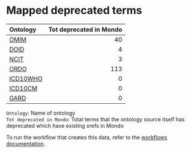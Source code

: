 # Mapped deprecated terms
| Ontology                                    |   Tot deprecated in Mondo |
|:--------------------------------------------|--------------------------:|
| [OMIM](./mapped_deprecated_omim.md)         |                        40 |
| [DOID](./mapped_deprecated_doid.md)         |                         4 |
| [NCIT](./mapped_deprecated_ncit.md)         |                         3 |
| [ORDO](./mapped_deprecated_ordo.md)         |                       113 |
| [ICD10WHO](./mapped_deprecated_icd10who.md) |                         0 |
| [ICD10CM](./mapped_deprecated_icd10cm.md)   |                         0 |
| [GARD](./mapped_deprecated_gard.md)         |                         0 |

`Ontology`: Name of ontology    
`Tot deprecated in Mondo`: Total terms that the ontology source itself has deprecated which have existing xrefs in Mondo

To run the workflow that creates this data, refer to the [workflows documentation](../developer/workflows.md).
